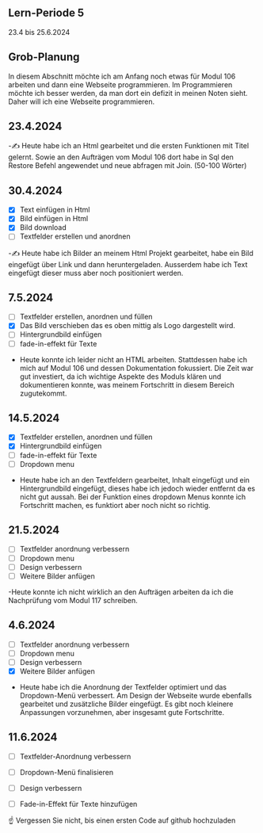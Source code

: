 ## Lern-Periode 5
23.4 bis 25.6.2024

## Grob-Planung
In diesem Abschnitt möchte ich am Anfang noch etwas für Modul 106 arbeiten und dann eine Webseite programmieren. Im Programmieren möchte ich besser werden, da man dort ein defizit in meinen Noten sieht. Daher will ich eine Webseite programmieren.

## 23.4.2024
-✍️ Heute habe ich an Html gearbeitet und die ersten Funktionen mit Titel gelernt. Sowie an den Aufträgen vom Modul 106 dort habe in Sql den Restore Befehl angewendet und neue abfragen mit Join. (50-100 Wörter)

## 30.4.2024
- [x] Text einfügen in Html
- [x] Bild einfügen in Html
- [x] Bild download 
- [ ] Textfelder erstellen und anordnen
      
-✍️ Heute habe ich Bilder an meinem Html Projekt gearbeitet, habe ein Bild eingefügt über Link und dann heruntergeladen. Ausserdem habe ich Text eingefügt dieser muss aber noch positioniert werden.

## 7.5.2024
- [ ] Textfelder erstellen, anordnen und füllen
- [x] Das Bild verschieben das es oben mittig als Logo dargestellt wird.
- [ ] Hintergrundbild einfügen
- [ ]  fade-in-effekt für Texte

- Heute konnte ich leider nicht an HTML arbeiten. Stattdessen habe ich mich auf Modul 106 und dessen Dokumentation fokussiert. Die Zeit war gut investiert, da ich wichtige Aspekte des Moduls klären und dokumentieren konnte, was meinem Fortschritt in diesem Bereich zugutekommt.

## 14.5.2024
- [x] Textfelder erstellen, anordnen und füllen
- [x] Hintergrundbild einfügen
- [ ] fade-in-effekt für Texte
- [ ] Dropdown menu

- Heute habe ich an den Textfeldern gearbeitet, Inhalt eingefügt und ein Hintergrundbild eingefügt, dieses habe ich jedoch wieder entfernt da es nicht gut aussah. Bei der Funktion eines dropdown Menus konnte ich Fortschritt machen, es funktiort aber noch nicht so richtig.

## 21.5.2024
- [ ] Textfelder anordnung verbessern
- [ ] Dropdown menu
- [ ] Design verbessern
- [ ] Weitere Bilder anfügen

-Heute konnte ich nicht wirklich an den Aufträgen arbeiten da ich die Nachprüfung vom Modul 117 schreiben.

## 4.6.2024
- [ ] Textfelder anordnung verbessern
- [ ] Dropdown menu
- [ ] Design verbessern
- [x] Weitere Bilder anfügen

- Heute habe ich die Anordnung der Textfelder optimiert und das Dropdown-Menü verbessert. Am Design der Webseite wurde ebenfalls gearbeitet und zusätzliche Bilder eingefügt. Es gibt noch kleinere Anpassungen vorzunehmen, aber insgesamt gute Fortschritte.

## 11.6.2024
- [ ] Textfelder-Anordnung verbessern
- [ ] Dropdown-Menü finalisieren
- [ ] Design verbessern
- [ ] Fade-in-Effekt für Texte hinzufügen


☝️ Vergessen Sie nicht, bis einen ersten Code auf github hochzuladen
